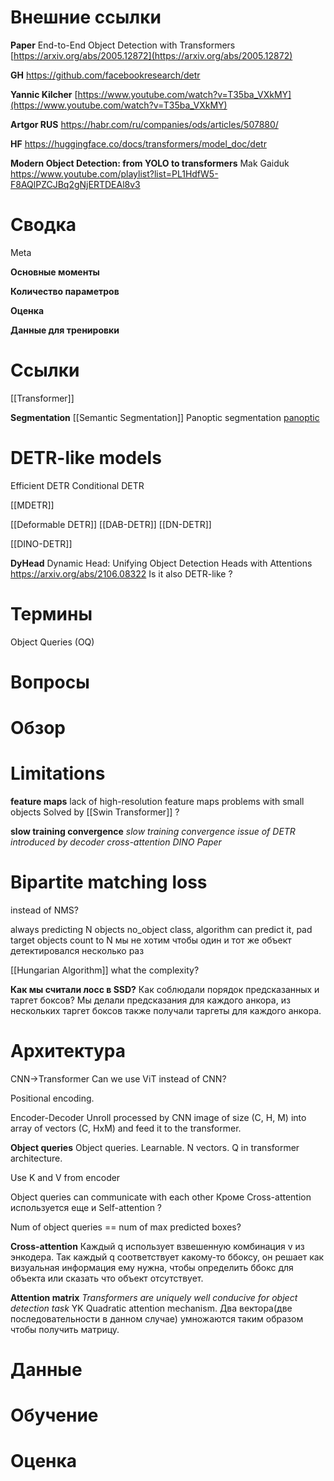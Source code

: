 
# Внешние ссылки

**Paper**
End-to-End Object Detection with Transformers
[https://arxiv.org/abs/2005.12872](https://arxiv.org/abs/2005.12872)

**GH**
https://github.com/facebookresearch/detr

**Yannic Kilcher**
[https://www.youtube.com/watch?v=T35ba_VXkMY](https://www.youtube.com/watch?v=T35ba_VXkMY)

**Artgor RUS**
https://habr.com/ru/companies/ods/articles/507880/

**HF**
https://huggingface.co/docs/transformers/model_doc/detr

**Modern Object Detection: from YOLO to transformers**
Mak Gaiduk
https://www.youtube.com/playlist?list=PL1HdfW5-F8AQlPZCJBq2gNjERTDEAl8v3
# Сводка

Meta

**Основные моменты**

**Количество параметров**

**Оценка**

**Данные для тренировки**


# Ссылки

[[Transformer]]

**Segmentation**
[[Semantic Segmentation]]
Panoptic segmentation
[panoptic](https://www.notion.so/panoptic-09ebbdb0f46440589921e5984e2efb8a?pvs=21)

# DETR-like models

Efficient DETR
Conditional DETR

[[MDETR]]

[[Deformable DETR]]
[[DAB-DETR]]
[[DN-DETR]]

[[DINO-DETR]]


**DyHead**
Dynamic Head: Unifying Object Detection Heads with Attentions
https://arxiv.org/abs/2106.08322
Is it also DETR-like ?


# Термины

Object Queries (OQ)


# Вопросы


# Обзор



# Limitations

**feature maps**
lack of high-resolution feature maps
problems with small objects
Solved by [[Swin Transformer]] ?

**slow training convergence**
*slow training convergence issue of DETR introduced by decoder cross-attention*
*DINO Paper*

# Bipartite matching loss

instead of NMS?

always predicting N objects
no_object class, algorithm can predict it, pad target objects count to N
мы не хотим чтобы один и тот же объект детектировался несколько раз

[[Hungarian Algorithm]]
what the complexity?

**Как мы считали лосс в SSD?**
Как соблюдали порядок предсказанных и таргет боксов?
Мы делали предсказания для каждого анкора, из нескольких таргет боксов также получали таргеты для каждого анкора.

# Архитектура

CNN→Transformer
Can we use ViT instead of CNN?

Positional encoding.

Encoder-Decoder
Unroll processed by CNN image of size (C, H, M) into array of vectors (C, HxM) and feed it to the transformer.

**Object queries**
Object queries. Learnable. N vectors.
Q in transformer architecture.

Use K and V from encoder

Object queries can communicate with each other
Кроме Cross-attention используется еще и Self-attention ?

Num of object queries == num of max predicted boxes?

**Cross-attention**
Каждый q использует взвешенную комбинация v из энкодера.
Так каждый q соответствует какому-то ббоксу, он решает как визуальная информация ему нужна, чтобы определить ббокс для объекта или сказать что объект отсутствует.

**Attention matrix**
*Transformers are uniquely well conducive for object detection task*
YK
Quadratic attention mechanism.
Два вектора(две последовательности в данном случае) умножаются таким образом чтобы получить матрицу.


# Данные


# Обучение


# Оценка

